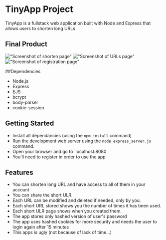 # TinyApp Project

TinyApp is a fullstack web application built with Node and Express that allows users to shorten long URLs

## Final Product

!["Screenshot of shorten page"](https://github.com/SylvainJunca/express-web-server/blob/master/docs/TinyURL-shorten-page.png?raw=true)
!["Screenshot of URLs page"](https://github.com/SylvainJunca/express-web-server/blob/master/docs/TinyURL-urls-page.png?raw=true)
!["Screenshot of registration page"](https://github.com/SylvainJunca/express-web-server/blob/master/docs/TinyURL-registration-page.png?raw=true)

##Dependencies

- Node.js
- Express
- EJS
- bcrypt
- body-parser
- cookie-session

## Getting Started 

- Install all dependancies (using the `npm install` command)
- Run the development web server using the `node express_server.js` command.
- Open your browser and go to `localhost:8080
- You'll need to register in order to use the app

## Features 

- You can shorten long URL and have access to all of them in your account
- You can share the short ULR.
- Each URL can be modified and deleted if needed, only by you.
- Each short URL stored shows you the number of times it has been used.
- Each short ULR page shows when you created them.
- The app stores only hashed version of user's password
- The app uses hashed cookies for more security and needs the user to login  again after 15 minutes
- This apps is ugly (not because of lack of time...) 
